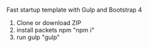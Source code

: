 Fast startup template with Gulp and Bootstrap 4

1. Clone or download ZIP
2. install packets npm "npm i"
3. run gulp "gulp"
